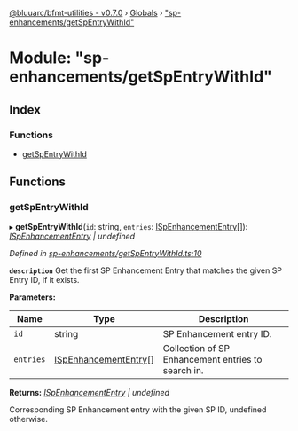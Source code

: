 [@bluuarc/bfmt-utilities - v0.7.0](../README.md) › [Globals](../globals.md) › ["sp-enhancements/getSpEntryWithId"](_sp_enhancements_getspentrywithid_.md)

# Module: "sp-enhancements/getSpEntryWithId"

## Index

### Functions

* [getSpEntryWithId](_sp_enhancements_getspentrywithid_.md#getspentrywithid)

## Functions

###  getSpEntryWithId

▸ **getSpEntryWithId**(`id`: string, `entries`: [ISpEnhancementEntry](../interfaces/_datamine_types_.ispenhancemententry.md)[]): *[ISpEnhancementEntry](../interfaces/_datamine_types_.ispenhancemententry.md) | undefined*

*Defined in [sp-enhancements/getSpEntryWithId.ts:10](https://github.com/BluuArc/bfmt-utilities/blob/master/src/sp-enhancements/getSpEntryWithId.ts#L10)*

**`description`** Get the first SP Enhancement Entry that matches the given SP Entry ID, if it exists.

**Parameters:**

Name | Type | Description |
------ | ------ | ------ |
`id` | string | SP Enhancement entry ID. |
`entries` | [ISpEnhancementEntry](../interfaces/_datamine_types_.ispenhancemententry.md)[] | Collection of SP Enhancement entries to search in. |

**Returns:** *[ISpEnhancementEntry](../interfaces/_datamine_types_.ispenhancemententry.md) | undefined*

Corresponding SP Enhancement entry with the given SP ID, undefined otherwise.
